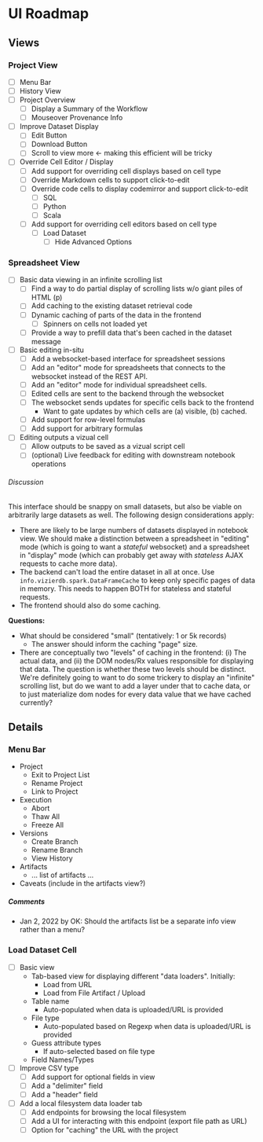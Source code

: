 # UI Roadmap

## Views 

### Project View
- [ ] Menu Bar
- [ ] History View
- [ ] Project Overview
  - [ ] Display a Summary of the Workflow
  - [ ] Mouseover Provenance Info
- [ ] Improve Dataset Display
  - [ ] Edit Button
  - [ ] Download Button
  - [ ] Scroll to view more <- making this efficient will be tricky
- [ ] Override Cell Editor / Display
  - [ ] Add support for overriding cell displays based on cell type
  - [ ] Override Markdown cells to support click-to-edit
  - [ ] Override code cells to display codemirror and support click-to-edit
    - [ ] SQL
    - [ ] Python
    - [ ] Scala
  - [ ] Add support for overriding cell editors based on cell type
    - [ ] Load Dataset
      - [ ] Hide Advanced Options

### Spreadsheet View

- [ ] Basic data viewing in an infinite scrolling list
  - [ ] Find a way to do partial display of scrolling lists w/o giant piles of HTML (p)
  - [ ] Add caching to the existing dataset retrieval code
  - [ ] Dynamic caching of parts of the data in the frontend
    - [ ] Spinners on cells not loaded yet
  - [ ] Provide a way to prefill data that's been cached in the dataset message
- [ ] Basic editing in-situ
  - [ ] Add a websocket-based interface for spreadsheet sessions
  - [ ] Add an "editor" mode for spreadsheets that connects to the websocket instead of the REST API.
  - [ ] Add an "editor" mode for individual spreadsheet cells.
  - [ ] Edited cells are sent to the backend through the websocket
  - [ ] The websocket sends updates for specific cells back to the frontend
    - Want to gate updates by which cells are (a) visible, (b) cached.
  - [ ] Add support for row-level formulas
  - [ ] Add support for arbitrary formulas
- [ ] Editing outputs a vizual cell
  - [ ] Allow outputs to be saved as a vizual script cell
  - [ ] (optional) Live feedback for editing with downstream notebook operations

###### Discussion
This interface should be snappy on small datasets, but also be viable on arbitrarily large datasets as well.  The following design considerations apply:

- There are likely to be large numbers of datasets displayed in notebook view.  We should make a distinction between a spreadsheet in "editing" mode (which is going to want a *stateful* websocket) and a spreadsheet in "display" mode (which can probably get away with *stateless* AJAX requests to cache more data).  
- The backend can't load the entire dataset in all at once.  Use `info.vizierdb.spark.DataFrameCache` to keep only specific pages of data in memory.  This needs to happen BOTH for stateless and stateful requests.
- The frontend should also do some caching.  

**Questions:**
- What should be considered "small" (tentatively: 1 or 5k records)
  - The answer should inform the caching "page" size.  
- There are conceptually two "levels" of caching in the frontend: (i) The actual data, and (ii) the DOM nodes/Rx values responsible for displaying that data.  The question is whether these two levels should be distinct.  We're definitely going to want to do some trickery to display an "infinite" scrolling list, but do we want to add a layer under that to cache data, or to just materialize dom nodes for every data value that we have cached currently?


## Details

### Menu Bar
- Project
  - Exit to Project List
  - Rename Project
  - Link to Project
- Execution
  - Abort
  - Thaw All
  - Freeze All
- Versions
  - Create Branch
  - Rename Branch
  - View History
- Artifacts
  - ... list of artifacts ...
- Caveats (include in the artifacts view?)

##### Comments
- Jan 2, 2022 by OK: Should the artifacts list be a separate info view rather than a menu?

### Load Dataset Cell
- [ ] Basic view
  - Tab-based view for displaying different "data loaders".  Initially:
    - Load from URL
    - Load from File Artifact / Upload
  - Table name
    - Auto-populated when data is uploaded/URL is provided
  - File type
    - Auto-populated based on Regexp when data is uploaded/URL is provided
  - Guess attribute types
    - If auto-selected based on file type
  - Field Names/Types
- [ ] Improve CSV type
  - [ ] Add support for optional fields in view
  - [ ] Add a "delimiter" field
  - [ ] Add a "header" field
- [ ] Add a local filesystem data loader tab
  - [ ] Add endpoints for browsing the local filesystem
  - [ ] Add a UI for interacting with this endpoint (export file path as URL)
  - [ ] Option for "caching" the URL with the project
